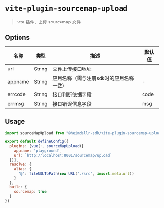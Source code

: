# `vite-plugin-sourcemap-upload`

> vite 插件，上传 sourcemap 文件

## Options

|名称|类型|描述|默认值|
|-|-|-|-|
|url|String|文件上传接口地址|-|
|appname|String|应用名称（需与注册sdk时的应用名称一致）|-|
|errcode|String|接口判断依据字段|code|
|errmsg|String|接口错误信息字段|msg|

## Usage

```js
import sourceMapUpload from "@heimdallr-sdk/vite-plugin-sourcemap-upload";

export default defineConfig({
  plugins: [vue(), sourceMapUpload({
    appname: 'playground',
    url: `http://localhost:8001/sourcemap/upload`
  })],
  resolve: {
    alias: {
      '@': fileURLToPath(new URL('./src', import.meta.url))
    }
  },
  build: {
    sourcemap: true
  }
})
```
